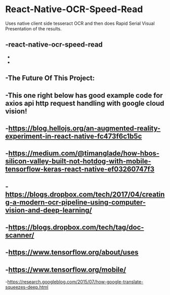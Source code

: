 # React-Native-OCR-Speed-Read
Uses native client side tesseract OCR and then does Rapid Serial Visual Presentation of the results.


-react-native-ocr-speed-read		
 -		
 -		
 -		
 -The Future Of This Project:		
 -		
 -This one right below has good example code for axios api http request handling with google cloud vision!		
 -		
 -https://blog.hellojs.org/an-augmented-reality-experiment-in-react-native-fc473f6c1b5c		
 -		
 -https://medium.com/@timanglade/how-hbos-silicon-valley-built-not-hotdog-with-mobile-tensorflow-keras-react-native-ef03260747f3		
 -		
 -https://blogs.dropbox.com/tech/2017/04/creating-a-modern-ocr-pipeline-using-computer-vision-and-deep-learning/		
 -		
 -https://blogs.dropbox.com/tech/tag/doc-scanner/		
 -		
 -https://www.tensorflow.org/about/uses		
 -		
 -https://www.tensorflow.org/mobile/		
 -		
 -https://research.googleblog.com/2015/07/how-google-translate-squeezes-deep.html
